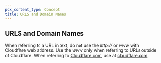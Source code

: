 ```yaml
---
pcx_content_type: Concept
title: URLS and Domain Names
---
```


## URLS and Domain Names

When referring to a URL in text, do not use the *http://* or *www* with Cloudflare web address. Use the *www* only when referring to URLs outside of Cloudflare. When referring to [Cloudflare.com](cloudflare.com), use at [cloudflare.com](cloudflare.com).
